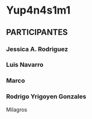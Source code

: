 # Yup4n4s1m1

## PARTICIPANTES

### Jessica A. Rodriguez

### Luis Navarro

### Marco

### Rodrigo Yrigoyen Gonzales
Milagros
